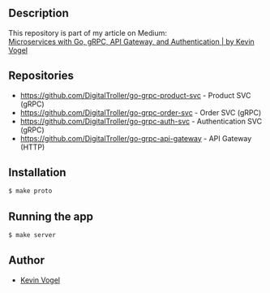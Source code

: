 ## Description

This repository is part of my article on Medium:  
[Microservices with Go, gRPC, API Gateway, and Authentication | by Kevin Vogel](https://levelup.gitconnected.com/microservices-with-go-grpc-api-gateway-and-authentication-part-1-2-393ad9fc9d30)

## Repositories

- https://github.com/DigitalTroller/go-grpc-product-svc - Product SVC (gRPC)
- https://github.com/DigitalTroller/go-grpc-order-svc - Order SVC (gRPC)
- https://github.com/DigitalTroller/go-grpc-auth-svc - Authentication SVC (gRPC)
- https://github.com/DigitalTroller/go-grpc-api-gateway - API Gateway (HTTP)

## Installation

```bash
$ make proto
```

## Running the app

```bash
$ make server
```

## Author

- [Kevin Vogel](https://medium.com/@hellokevinvogel)
